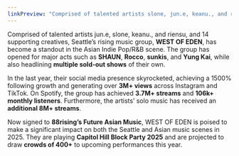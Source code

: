 ```yaml
---
linkPreview: "Comprised of talented artists slone, jun.e, keanu., and riensu, and 16 supporting creatives, Seattle’s rising music group, WEST OF EDEN, has become a standout in the Asian Indie Pop/R&B scene. The group has opened for major acts such as K-pop icon SHAUN and bedroom-pop sensation Rocco, while also headlining multiple sold-out shows with audiences exceeding 200 attendees."
---
```


Comprised of talented artists jun.e, slone, keanu., and riensu, and 14 supporting creatives, Seattle’s rising music group, **WEST OF EDEN**, has become a standout in the Asian Indie Pop/R&B scene. The group has opened for major acts such as **SHAUN**, **Rocco**, **sunkis**, and **Yung Kai**, while also headlining **multiple sold-out shows** of their own.

In the last year, their social media presence skyrocketed, achieving a 1500% following growth and generating over **3M+ views** across Instagram and TikTok. On Spotify, the group has achieved **3.7M+ streams** and **106k+ monthly listeners**. Furthermore, the artists’ solo music has received an **additional 8M+ streams**.

Now signed to **88rising’s Future Asian Music**, WEST OF EDEN is poised to make a significant impact on both the Seattle and Asian music scenes in 2025. They are playing **Capitol Hill Block Party 2025** and are projected to draw **crowds of 400+** to upcoming performances this year.

